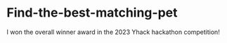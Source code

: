 # Find-the-best-matching-pet
I won the overall winner award in the 2023 Yhack hackathon competition! 
